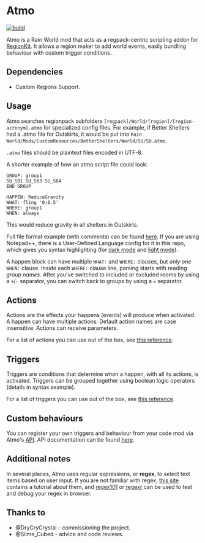 # Atmo

[![build](https://github.com/thalber/Atmo/actions/workflows/build.yml/badge.svg?branch=main)](https://github.com/thalber/Atmo/actions/workflows/build.yml)

Atmo is a Rain World mod that acts as a regpack-centric scripting addon for [RegionKit](https://github.com/DryCryCrystal/Region-Kit). It allows a region maker to add world events, easily bundling behaviour with custom trigger conditions.

## Dependencies

- Custom Regions Support.

## Usage

Atmo searches regionpack subfolders `[regpack]/World/[region]/[region-acronym].atmo` for specialized config files. For example, if Better Shelters had a .atmo file for Outskirts, it would be put into `Rain World/Mods/CustomResources/BetterShelters/World/SU/SU.atmo`.

`.atmo` files should be plaintext files encoded in UTF-8.

A shorter example of how an atmo script file could look:

```
GROUP: group1
SU_S01 SU_S03 SU_S04
END GROUP

HAPPEN: ReduceGravity
WHAT: fling '0;0.5'
WHERE: group1
WHEN: always
```

This would reduce gravity in all shelters in Outskirts.

Full file format example (with comments) can be found [here](syntax.txt). If you are using Notepad++, there is a User-Defined Language config for it in this repo, which gives you syntax highlighting (for [dark mode](../extras/atmoscript.udl.xml) and [light mode](../extras/atmoscript.lightmode.udl.xml)).

A happen block can have multiple `WHAT:` and `WHERE:` clauses, but *only one* `WHEN:` clause.
Inside each `WHERE:` clause line, parsing starts with reading *group names*. After you've switched to included or excluded rooms by using a `+`/`-` separator, you can switch back to groups by using a `=` separator.

## Actions

Actions are the effects your happens (events) will produce when activated. A happen can have multiple actions. Default action names are case insensitive. Actions can receive parameters.

For a list of actions you can use out of the box, see [this reference](builtins.md).

## Triggers

Triggers are conditions that determine *when* a happen, with all its actions, is activated. Triggers can be grouped together using boolean logic operators (details in syntax example).

For a list of triggers you can use out of the box, see [this reference](builtins.md).

## Custom behaviours

You can register your own triggers and behaviour from your code mod via Atmo's [API](../src/API.cs). API documentation can be found [here](API.md).

## Additional notes

In several places, Atmo uses regular expressions, or **regex**, to select text items based on user input. If you are not familiar with regex, [this site](https://www.regular-expressions.info/tutorialcnt.html) contains a tutorial about them, and [regex101](https://regex101.com/) or [regexr](https://regexr.com/) can be used to test and debug your regex in browser.

## Thanks to
- @DryCryCrystal - commissioning the project.
- @Slime_Cubed - advice and code reviews.
